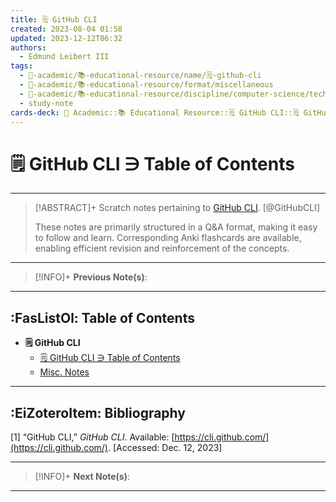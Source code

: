 ```yaml
---
title: 🗒️ GitHub CLI
created: 2023-08-04 01:58
updated: 2023-12-12T06:32
authors:
  - Edmund Leibert III
tags:
  - 🔴-academic/📚-educational-resource/name/🗒️-github-cli
  - 🔴-academic/📚-educational-resource/format/miscellaneous
  - 🔴-academic/📚-educational-resource/discipline/computer-science/technology/github-cli
  - study-note
cards-deck: 🔴 Academic::📚 Educational Resource::🗒️ GitHub CLI::🗒️ GitHub CLI ∋ Table of Contents
---
```


# 🗒️ GitHub CLI ∋ Table of Contents

---

> [!ABSTRACT]+ 
> Scratch notes pertaining to [GitHub CLI](https://cli.github.com/). [@GitHubCLI]
> 
> These notes are primarily structured in a Q&A format, making it easy to follow and learn. Corresponding Anki flashcards are available, enabling efficient revision and reinforcement of the concepts.

---

> [!INFO]+ 
> **Previous Note(s)**:
> 

---

## :FasListOl: Table of Contents

- **🗒️ GitHub CLI**
	- [🗒️ GitHub CLI ∋ Table of Contents](the-vault/src/🔴%20Academic/📚%20Educational%20Resource/🗒️%20GitHub%20CLI/🗒️%20GitHub%20CLI%20∋%20Table%20of%20Contents.md)
	- [Misc. Notes](the-vault/src/🔴%20Academic/📚%20Educational%20Resource/🗒️%20GitHub%20CLI/Misc.%20Notes.md)

---

## :EiZoteroItem: Bibliography

\[1\]
“GitHub CLI,” _GitHub CLI_. Available: [https://cli.github.com/](https://cli.github.com/). [Accessed: Dec. 12, 2023]

---

> [!INFO]+
> **Next Note(s)**:
> 

---

